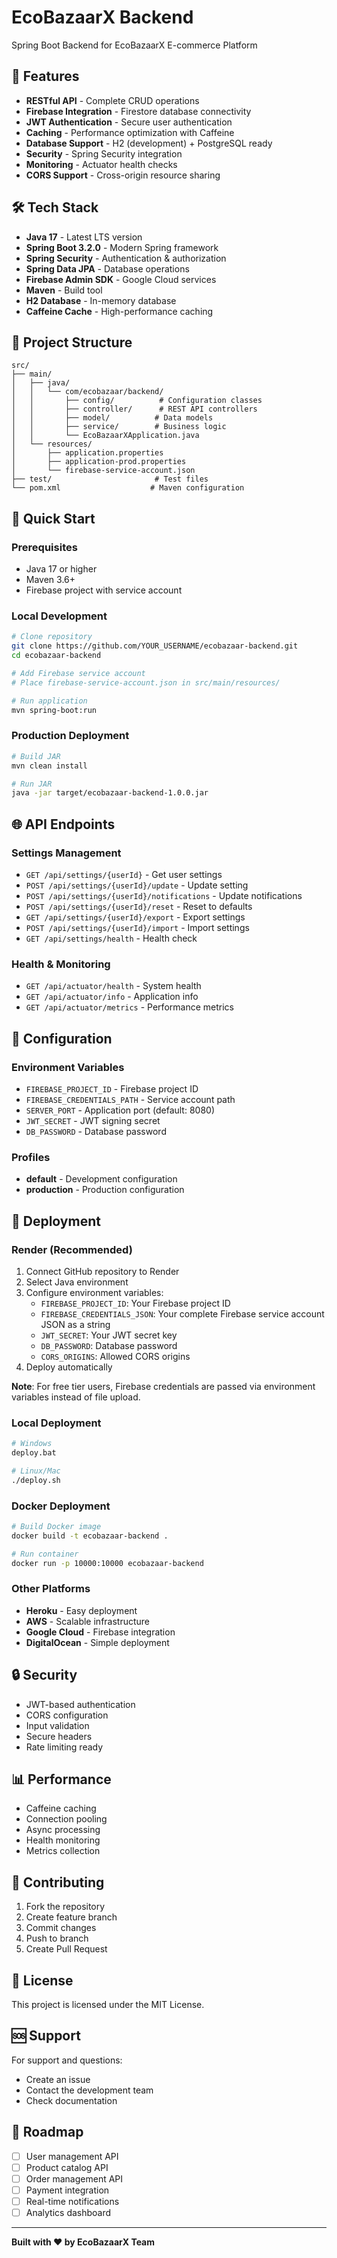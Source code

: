 # EcoBazaarX Backend

Spring Boot Backend for EcoBazaarX E-commerce Platform

## 🚀 Features

- **RESTful API** - Complete CRUD operations
- **Firebase Integration** - Firestore database connectivity
- **JWT Authentication** - Secure user authentication
- **Caching** - Performance optimization with Caffeine
- **Database Support** - H2 (development) + PostgreSQL ready
- **Security** - Spring Security integration
- **Monitoring** - Actuator health checks
- **CORS Support** - Cross-origin resource sharing

## 🛠️ Tech Stack

- **Java 17** - Latest LTS version
- **Spring Boot 3.2.0** - Modern Spring framework
- **Spring Security** - Authentication & authorization
- **Spring Data JPA** - Database operations
- **Firebase Admin SDK** - Google Cloud services
- **Maven** - Build tool
- **H2 Database** - In-memory database
- **Caffeine Cache** - High-performance caching

## 📁 Project Structure

```
src/
├── main/
│   ├── java/
│   │   └── com/ecobazaar/backend/
│   │       ├── config/          # Configuration classes
│   │       ├── controller/      # REST API controllers
│   │       ├── model/          # Data models
│   │       ├── service/        # Business logic
│   │       └── EcoBazaarXApplication.java
│   └── resources/
│       ├── application.properties
│       ├── application-prod.properties
│       └── firebase-service-account.json
├── test/                       # Test files
└── pom.xml                    # Maven configuration
```

## 🚀 Quick Start

### Prerequisites
- Java 17 or higher
- Maven 3.6+
- Firebase project with service account

### Local Development
```bash
# Clone repository
git clone https://github.com/YOUR_USERNAME/ecobazaar-backend.git
cd ecobazaar-backend

# Add Firebase service account
# Place firebase-service-account.json in src/main/resources/

# Run application
mvn spring-boot:run
```

### Production Deployment
```bash
# Build JAR
mvn clean install

# Run JAR
java -jar target/ecobazaar-backend-1.0.0.jar
```

## 🌐 API Endpoints

### Settings Management
- `GET /api/settings/{userId}` - Get user settings
- `POST /api/settings/{userId}/update` - Update setting
- `POST /api/settings/{userId}/notifications` - Update notifications
- `POST /api/settings/{userId}/reset` - Reset to defaults
- `GET /api/settings/{userId}/export` - Export settings
- `POST /api/settings/{userId}/import` - Import settings
- `GET /api/settings/health` - Health check

### Health & Monitoring
- `GET /api/actuator/health` - System health
- `GET /api/actuator/info` - Application info
- `GET /api/actuator/metrics` - Performance metrics

## 🔧 Configuration

### Environment Variables
- `FIREBASE_PROJECT_ID` - Firebase project ID
- `FIREBASE_CREDENTIALS_PATH` - Service account path
- `SERVER_PORT` - Application port (default: 8080)
- `JWT_SECRET` - JWT signing secret
- `DB_PASSWORD` - Database password

### Profiles
- **default** - Development configuration
- **production** - Production configuration

## 🚀 Deployment

### Render (Recommended)
1. Connect GitHub repository to Render
2. Select Java environment
3. Configure environment variables:
   - `FIREBASE_PROJECT_ID`: Your Firebase project ID
   - `FIREBASE_CREDENTIALS_JSON`: Your complete Firebase service account JSON as a string
   - `JWT_SECRET`: Your JWT secret key
   - `DB_PASSWORD`: Database password
   - `CORS_ORIGINS`: Allowed CORS origins
4. Deploy automatically

**Note**: For free tier users, Firebase credentials are passed via environment variables instead of file upload.

### Local Deployment
```bash
# Windows
deploy.bat

# Linux/Mac
./deploy.sh
```

### Docker Deployment
```bash
# Build Docker image
docker build -t ecobazaar-backend .

# Run container
docker run -p 10000:10000 ecobazaar-backend
```

### Other Platforms
- **Heroku** - Easy deployment
- **AWS** - Scalable infrastructure
- **Google Cloud** - Firebase integration
- **DigitalOcean** - Simple deployment

## 🔒 Security

- JWT-based authentication
- CORS configuration
- Input validation
- Secure headers
- Rate limiting ready

## 📊 Performance

- Caffeine caching
- Connection pooling
- Async processing
- Health monitoring
- Metrics collection

## 🤝 Contributing

1. Fork the repository
2. Create feature branch
3. Commit changes
4. Push to branch
5. Create Pull Request

## 📝 License

This project is licensed under the MIT License.

## 🆘 Support

For support and questions:
- Create an issue
- Contact the development team
- Check documentation

## 🎯 Roadmap

- [ ] User management API
- [ ] Product catalog API
- [ ] Order management API
- [ ] Payment integration
- [ ] Real-time notifications
- [ ] Analytics dashboard

---

**Built with ❤️ by EcoBazaarX Team**

